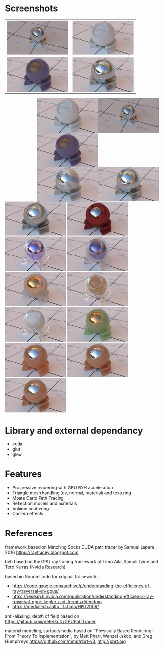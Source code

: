 # Screenshots
<table> <tr>
    <td> <img src="renderingResult/specularReflection.PNG" alt="Drawing" style="width: 200px;"/> </td>
    <td> <img src="renderingResult/lambertian.PNG" alt="Drawing" style="width: 200px;"/> </td>
</tr> <tr>
    <td> <img src="renderingResult/plastic.PNG" alt="Drawing" style="width: 200px;"/> </td>
    <td> <img src="renderingResult/microfacetReflection.PNG" alt="Drawing" style="width: 200px;"/> </td>
</tr></table>




<img src="renderingResult/specularReflection.PNG" width="200" style="float: right;">
<img src="renderingResult/lambertian.PNG" width="200" style="float: right;">
<img src="renderingResult/plastic.PNG" width="200" style="float: right;">
<img src="renderingResult/microfacetReflection.PNG" width="200" style="float: right;">
<img src="renderingResult/microfacetAnisotropic01.PNG" width="200" style="float: right;">
<img src="renderingResult/microfacetAnisotropic02.PNG" width="200">
<img src="renderingResult/fresnelBlend.PNG" width="200">
<img src="renderingResult/specularGlass.PNG" width="200">
<img src="renderingResult/roughGlass.PNG" width="200">
<img src="renderingResult/mediumSmoke.PNG" width="200">
<img src="renderingResult/mediumTea.PNG" width="200">
<img src="renderingResult/mediumMilk.PNG" width="200">
<img src="renderingResult/mediumJade.PNG" width="200">
<img src="renderingResult/bssrdf50.PNG" width="200">
<img src="renderingResult/bssrdf200.PNG" width="200">
<img src="renderingResult/bssrdf800.PNG" width="200">

# Library and external dependancy
- cuda
- glut
- glew

# Features
- Progressive rendering with GPU BVH acceleration
- Triangle mesh handling (uv, normal, material) and texturing
- Monte Carlo Path Tracing
- Reflection models and materials
- Volumn scattering
- Camera effects

# References

framework based on Matching Socks CUDA path tracer by Samuel Lapere, 2016 https://raytracey.blogspot.com

bvh based on the GPU ray tracing framework of Timo Aila, Samuli Laine and Tero Karras (Nvidia Research)

based on Source code for original framework: 
- https://code.google.com/archive/p/understanding-the-efficiency-of-ray-traversal-on-gpus/
- https://research.nvidia.com/publication/understanding-efficiency-ray-traversal-gpus-kepler-and-fermi-addendum
- https://mediatech.aalto.fi/~timo/HPG2009/

anti-aliasing, depth of field based on https://github.com/peterkutz/GPUPathTracer

material modeling, surface/media based on "Physically Based Rendering: From Theory To Implementation", by Matt Pharr, Wenzel Jakob, and Greg Humphreys https://github.com/mmp/pbrt-v3, http://pbrt.org



